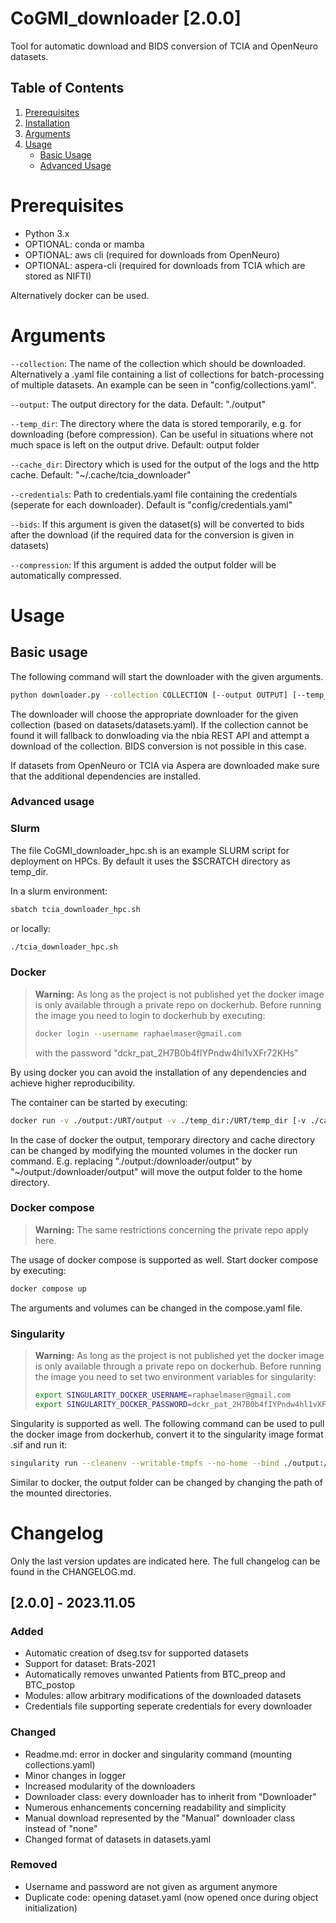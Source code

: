 # CoGMI_downloader [2.0.0]
Tool for automatic download and BIDS conversion of TCIA and OpenNeuro datasets.

## Table of Contents

1. [Prerequisites](#prerequisites)
2. [Installation](#installation)
3. [Arguments](#arguments)
4. [Usage](#usage)
    - [Basic Usage](#basic-usage)
    - [Advanced Usage](#advanced-usage)

# Prerequisites
- Python 3.x
- OPTIONAL: conda or mamba
- OPTIONAL: aws cli (required for downloads from OpenNeuro)
- OPTIONAL: aspera-cli (required for downloads from TCIA which are stored as NIFTI)

Alternatively docker can be used.

# Arguments

`--collection`: 
The name of the collection which should be downloaded. Alternatively a .yaml file containing a list of collections for batch-processing of multiple datasets. An example can be seen in "config/collections.yaml".

`--output`:
The output directory for the data. Default: "./output"

`--temp_dir`:
The directory where the data is stored temporarily, e.g. for downloading (before compression). Can be useful in situations where not much space is left on the output drive. Default: output folder

`--cache_dir`:
Directory which is used for the output of the logs and the http cache. Default: "~/.cache/tcia_downloader"

`--credentials`:
Path to credentials.yaml file containing the credentials (seperate for each downloader). Default is "config/credentials.yaml"

`--bids`:
If this argument is given the dataset(s) will be converted to bids after the download (if the required data for the conversion is given in datasets)

`--compression`:
If this argument is added the output folder will be automatically compressed.


# Usage
## Basic usage
The following command will start the downloader with the given arguments.
```bash
python downloader.py --collection COLLECTION [--output OUTPUT] [--temp_dir TEMP_DIR] [--cache_dir CACHE_DIR] [--credentials CREDENTIALS_FILE] [--bids] [--compress]
```
The downloader will choose the appropriate downloader for the given collection (based on datasets/datasets.yaml). If the collection cannot be found it will fallback to donwloading via the nbia REST API and attempt a download of the collection. BIDS conversion is not possible in this case.

If datasets from OpenNeuro or TCIA via Aspera are downloaded make sure that the additional dependencies are installed.

### Advanced usage
### Slurm
The file CoGMI_downloader_hpc.sh is an example SLURM script for deployment on HPCs. By default it uses the $SCRATCH directory as temp_dir.

In a slurm environment:
```Bash
sbatch tcia_downloader_hpc.sh
```
or locally:
```Bash
./tcia_downloader_hpc.sh
```

### Docker
> **Warning:** As long as the project is not published yet the docker image is only available through a private repo on dockerhub. Before running the image you need to login to dockerhub by executing: 
> ```bash
> docker login --username raphaelmaser@gmail.com
>```
> with the password "dckr_pat_2H7B0b4fIYPndw4hl1vXFr72KHs"

By using docker you can avoid the installation of any dependencies and achieve higher reproducibility.

The container can be started by executing:
```Bash
docker run -v ./output:/URT/output -v ./temp_dir:/URT/temp_dir [-v ./cache_dir:/URT/cache_dir] [-v ./config:/URT/config] ydkq4eu2vrqc2uuy8x3c/cogmi_downloader:latest --collection COLLECTION [--credentials CREDENTIALS_FILE] [--bids] [--compress]
```
In the case of docker the output, temporary directory and cache directory can be changed by modifying the mounted volumes in the docker run command. E.g. replacing "./output:/downloader/output" by "~/output:/downloader/output" will move the output folder to the home directory.

### Docker compose
> **Warning:** The same restrictions concerning the private repo apply here.

The usage of docker compose is supported as well. Start docker compose by executing:
```Bash
docker compose up
```
The arguments and volumes can be changed in the compose.yaml file.

### Singularity
> **Warning:** As long as the project is not published yet the docker image is only available through a private repo on dockerhub. Before running the image you need to set two environment variables for singularity: 
> ```bash
> export SINGULARITY_DOCKER_USERNAME=raphaelmaser@gmail.com
>export SINGULARITY_DOCKER_PASSWORD=dckr_pat_2H7B0b4fIYPndw4hl1vXFr72KHs
>
>```

Singularity is supported as well. The following command can be used to pull the docker image from dockerhub, convert it to the singularity image format .sif and run it:

```bash
singularity run --cleanenv --writable-tmpfs --no-home --bind ./output:/downloader/output --bind ./temp_dir:/downloader/temp_dir [--bind ./cache_dir:/downloader/cache_dir] [--bind ./config:/URT/config] docker://ydkq4eu2vrqc2uuy8x3c/cogmi_downloader:latest --collection COLLECTION [--credentials CREDENTIALS_FILE] [--bids] [--compress]
```

Similar to docker, the output folder can be changed by changing the path of the mounted directories.

# Changelog
Only the last version updates are indicated here. The full changelog can be found in the CHANGELOG.md.

## [2.0.0] - 2023.11.05

### Added
- Automatic creation of dseg.tsv for supported datasets
- Support for dataset: Brats-2021
- Automatically removes unwanted Patients from BTC_preop and BTC_postop
- Modules: allow arbitrary modifications of the downloaded datasets
- Credentials file supporting seperate credentials for every downloader

### Changed
- Readme.md: error in docker and singularity command (mounting collections.yaml)
- Minor changes in logger
- Increased modularity of the downloaders
- Downloader class: every downloader has to inherit from "Downloader"
- Numerous enhancements concerning readability and simplicity
- Manual download represented by the "Manual" downloader class instead of "none"
- Changed format of datasets in datasets.yaml

### Removed
- Username and password are not given as argument anymore
- Duplicate code: opening dataset.yaml (now opened once during object initialization)

